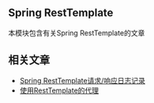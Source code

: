 ## Spring RestTemplate

本模块包含有关Spring RestTemplate的文章

## 相关文章

+ [Spring RestTemplate请求/响应日志记录](docs/Spring-RestTemplate请求-响应日志记录.md)
+ [使用RestTemplate的代理](docs/使用RestTemplate的代理.md)